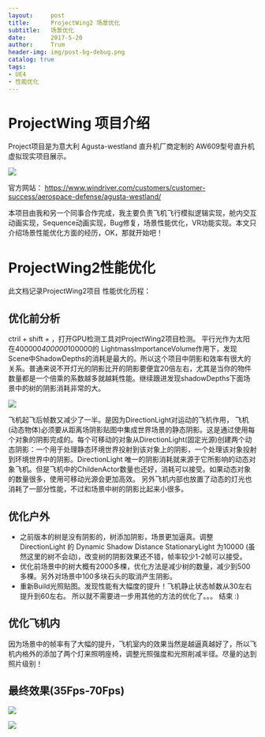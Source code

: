 ```yaml
---
layout:     post
title:      ProjectWing2 场景优化
subtitle:   场景优化
date:       2017-5-20
author:     Trum
header-img: img/post-bg-debug.png
catalog: true
tags:
- UE4
- 性能优化
---
```


# ProjectWing 项目介绍
Project项目是为意大利 Agusta-westland 直升机厂商定制的 AW609型号直升机虚拟现实项目展示。

![](http://mingchuan.wang/img/ProjectWing/4.png)

官方网站： https://www.windriver.com/customers/customer-success/aerospace-defense/agusta-westland/

本项目由我和另一个同事合作完成，我主要负责飞机飞行模拟逻辑实现，舱内交互动画实现，Sequence动画实现，Bug修复，场景性能优化，VR功能实现。本文只介绍场景性能优化方面的经历，OK，那就开始吧！

# ProjectWing2性能优化
此文档记录ProjectWing2项目 性能优化历程：
## 优化前分析
ctril + shift + ，打开GPU检测工具对ProjectWing2项目检测。
平行光作为太阳在400000*400000*100000的 LightmassImportanceVolume作用下，发现Scene中ShadowDepths的消耗是最大的。所以这个项目中阴影和效率有很大的关系。普通来说不开灯光的阴影比开的阴影要便宜20倍左右，尤其是当你的物件数量都是一个倍乘的系数越多就越耗性能。继续跟进发现shadowDepths下面场景中的树的阴影消耗非常的大。

![](http://mingchuan.wang/img/ProjectWing/2.png)

飞机起飞后帧数又减少了一半。是因为DirectionLight对运动的飞机作用，
飞机(动态物体)必须要从距离场阴影贴图中集成世界场景的静态阴影。这是通过使用每个对象的阴影完成的。每个可移动的对象从DirectionLight(固定光源)创建两个动态阴影：一个用于处理静态环境世界投射到该对象上的阴影，一个处理该对象投射到环境世界中的阴影。DirectionLight 唯一的阴影消耗就来源于它所影响的动态对象飞机。但是飞机中的ChildenActor数量也还好，消耗可以接受。如果动态对象的数量很多，使用可移动光源会更加高效。
另外飞机内部也放置了动态的灯光也消耗了一部分性能，不过和场景中树的阴影比起来小很多。

## 优化户外
- 之前版本的树是没有阴影的，树添加阴影，场景更加逼真。调整DirectionLight 的 Dynamic Shadow Distance StationaryLight 为10000 (虽然这里的树不会动)，改变树的阴影效果还不错，帧率较少1-2帧可以接受。
- 优化前场景中的树大概有2000多棵，优化方法是减少树的数量，减少到500多棵。另外对场景中100多块石头的取消产生阴影。
- 重新Build光照贴图。发现性能有大幅度的提升！飞机静止状态帧数从30左右提升到60左右。 所以就不需要进一步用其他的方法的优化了。。。       结束 :)

##  优化飞机内
   因为场景中的帧率有了大幅的提升，飞机室内的效果当然是越逼真越好了，所以飞机内格外的添加了两个灯来照明座椅，调整光照强度和光照削减半径。尽量的达到照片级别！

## 最终效果(35Fps-70Fps)

![](http://mingchuan.wang/img/ProjectWing/3.png)

![](http://mingchuan.wang/img/ProjectWing/1.png)

